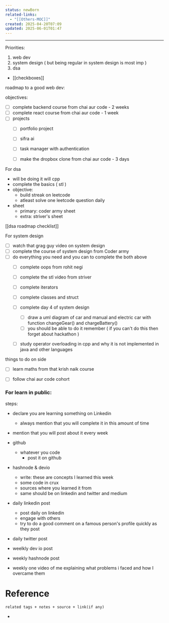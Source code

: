 ```yaml
---
status: newBorn
related-links:
  - "[[Others-MOC]]"
created: 2025-04-20T07:09
updated: 2025-06-01T01:47
---
```

---

Priorities:
1. web dev
2. system design ( but being regular in system design is most imp )
3. dsa


- [[checkboxes]]


roadmap to a good web dev:

objectives:

- [ ] complete backend course from chai aur code - 2 weeks
- [ ] complete react course from chai aur code - 1 week
- [ ] projects
	- [ ] portfolio project
	- [ ] sifra ai 
	- [ ] task manager with authentication
	- [ ] make the dropbox clone from chai aur code - 3 days




For dsa 
- will be doing it will cpp
- complete the basics ( stl )
- objective:
	- build streak on leetcode
	- atleast solve one leetcode question daily
- sheet
	- primary: coder army sheet
	- extra: striver's sheet

[[dsa roadmap checklist]]




For system design


- [ ] watch that grag guy video on system design
- [ ] complete the course of system design from Coder army
- [ ] do everything you need and you can to complete the both above
	- [ ] complete oops from rohit negi
	- [ ] complete the stl video from striver
	- [ ] complete iterators
	- [ ] complete classes and struct
	- [ ] complete day 4 of system design
		- [ ] draw a uml diagram of car and manual and electric car with function changeGear() and chargeBattery() 
		- [ ] you should be able to do it remember ( if you can't do this then forget about hackathon )
	- [ ] study operator overloading in cpp and why it is not implemented in java and other languages







things to do on side
- [ ] learn maths from that krish naik course
- [ ] follow chai aur code cohort


### For learn in public:

steps:
- declare you are learning something on Linkedin 
	- always mention that you will complete it in this amount of time
- mention that you will post about it every week
- github
	- whatever you code
		- post it on github
- hashnode & devio
	- write: these are concepts I learned this week
	- some code in crux
	- sources where you learned it from
	- same should be on linkedin and twitter and medium

- daily linkedin post
	- post daily on linkedin
	- engage with others
	- try to do a good comment on a famous person's profile quickly as they post
- daily twitter post
- weelkly dev io post
- weekly hashnode post
- weekly one video of me explaining what problems i faced and how I overcame them



# Reference
`related tags + notes + source + link(if any)`
 

- 